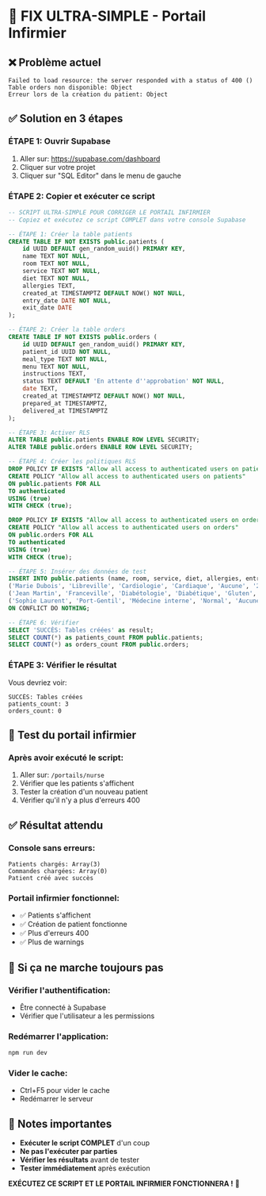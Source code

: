 # 🚨 FIX ULTRA-SIMPLE - Portail Infirmier

## ❌ Problème actuel
```
Failed to load resource: the server responded with a status of 400 ()
Table orders non disponible: Object
Erreur lors de la création du patient: Object
```

## ✅ Solution en 3 étapes

### **ÉTAPE 1: Ouvrir Supabase**
1. Aller sur: https://supabase.com/dashboard
2. Cliquer sur votre projet
3. Cliquer sur "SQL Editor" dans le menu de gauche

### **ÉTAPE 2: Copier et exécuter ce script**
```sql
-- SCRIPT ULTRA-SIMPLE POUR CORRIGER LE PORTAIL INFIRMIER
-- Copiez et exécutez ce script COMPLET dans votre console Supabase

-- ÉTAPE 1: Créer la table patients
CREATE TABLE IF NOT EXISTS public.patients (
    id UUID DEFAULT gen_random_uuid() PRIMARY KEY,
    name TEXT NOT NULL,
    room TEXT NOT NULL,
    service TEXT NOT NULL,
    diet TEXT NOT NULL,
    allergies TEXT,
    created_at TIMESTAMPTZ DEFAULT NOW() NOT NULL,
    entry_date DATE NOT NULL,
    exit_date DATE
);

-- ÉTAPE 2: Créer la table orders
CREATE TABLE IF NOT EXISTS public.orders (
    id UUID DEFAULT gen_random_uuid() PRIMARY KEY,
    patient_id UUID NOT NULL,
    meal_type TEXT NOT NULL,
    menu TEXT NOT NULL,
    instructions TEXT,
    status TEXT DEFAULT 'En attente d''approbation' NOT NULL,
    date TEXT,
    created_at TIMESTAMPTZ DEFAULT NOW() NOT NULL,
    prepared_at TIMESTAMPTZ,
    delivered_at TIMESTAMPTZ
);

-- ÉTAPE 3: Activer RLS
ALTER TABLE public.patients ENABLE ROW LEVEL SECURITY;
ALTER TABLE public.orders ENABLE ROW LEVEL SECURITY;

-- ÉTAPE 4: Créer les politiques RLS
DROP POLICY IF EXISTS "Allow all access to authenticated users on patients" ON public.patients;
CREATE POLICY "Allow all access to authenticated users on patients"
ON public.patients FOR ALL
TO authenticated
USING (true)
WITH CHECK (true);

DROP POLICY IF EXISTS "Allow all access to authenticated users on orders" ON public.orders;
CREATE POLICY "Allow all access to authenticated users on orders"
ON public.orders FOR ALL
TO authenticated
USING (true)
WITH CHECK (true);

-- ÉTAPE 5: Insérer des données de test
INSERT INTO public.patients (name, room, service, diet, allergies, entry_date) VALUES
('Marie Dubois', 'Libreville', 'Cardiologie', 'Cardiaque', 'Aucune', '2024-01-15'),
('Jean Martin', 'Franceville', 'Diabétologie', 'Diabétique', 'Gluten', '2024-01-16'),
('Sophie Laurent', 'Port-Gentil', 'Médecine interne', 'Normal', 'Aucune', '2024-01-17')
ON CONFLICT DO NOTHING;

-- ÉTAPE 6: Vérifier
SELECT 'SUCCÈS: Tables créées' as result;
SELECT COUNT(*) as patients_count FROM public.patients;
SELECT COUNT(*) as orders_count FROM public.orders;
```

### **ÉTAPE 3: Vérifier le résultat**
Vous devriez voir:
```
SUCCÈS: Tables créées
patients_count: 3
orders_count: 0
```

## 🎯 Test du portail infirmier

### **Après avoir exécuté le script:**
1. Aller sur: `/portails/nurse`
2. Vérifier que les patients s'affichent
3. Tester la création d'un nouveau patient
4. Vérifier qu'il n'y a plus d'erreurs 400

## ✅ Résultat attendu

### **Console sans erreurs:**
```
Patients chargés: Array(3)
Commandes chargées: Array(0)
Patient créé avec succès
```

### **Portail infirmier fonctionnel:**
- ✅ Patients s'affichent
- ✅ Création de patient fonctionne
- ✅ Plus d'erreurs 400
- ✅ Plus de warnings

## 🚨 Si ça ne marche toujours pas

### **Vérifier l'authentification:**
- Être connecté à Supabase
- Vérifier que l'utilisateur a les permissions

### **Redémarrer l'application:**
```bash
npm run dev
```

### **Vider le cache:**
- Ctrl+F5 pour vider le cache
- Redémarrer le serveur

## 📝 Notes importantes

- **Exécuter le script COMPLET** d'un coup
- **Ne pas l'exécuter par parties**
- **Vérifier les résultats** avant de tester
- **Tester immédiatement** après exécution

**EXÉCUTEZ CE SCRIPT ET LE PORTAIL INFIRMIER FONCTIONNERA !** 🚀



